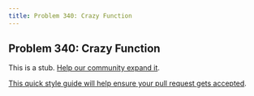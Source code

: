 ```yaml
---
title: Problem 340: Crazy Function
---
```

## Problem 340: Crazy Function

This is a stub. <a href='https://github.com/freecodecamp/guides/tree/master/src/pages/certifications/coding-interview-prep/project-euler/problem-340-crazy-function/index.md' target='_blank' rel='nofollow'>Help our community expand it</a>.

<a href='https://github.com/freecodecamp/guides/blob/master/README.md' target='_blank' rel='nofollow'>This quick style guide will help ensure your pull request gets accepted</a>.

<!-- The article goes here, in GitHub-flavored Markdown. Feel free to add YouTube videos, images, and CodePen/JSBin embeds  -->
